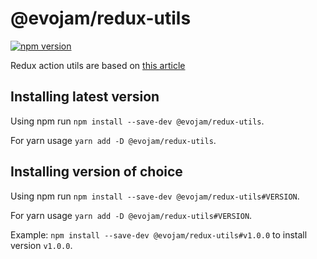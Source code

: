 # @evojam/redux-utils
[![npm version](https://badge.fury.io/js/%40evojam%2Fredux-utils.svg)](https://badge.fury.io/js/%40evojam%2Fredux-utils)

Redux action utils are based on [this article](https://medium.com/@martin_hotell/improved-redux-type-safety-with-typescript-2-8-2c11a8062575)

## Installing latest version

Using npm run `npm install --save-dev @evojam/redux-utils`.

For yarn usage `yarn add -D @evojam/redux-utils`.

## Installing version of choice

Using npm run `npm install --save-dev @evojam/redux-utils#VERSION`.

For yarn usage `yarn add -D @evojam/redux-utils#VERSION`.

Example: `npm install --save-dev @evojam/redux-utils#v1.0.0` to install version `v1.0.0`.
